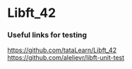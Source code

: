 # Libft_42
### Useful links for testing
https://github.com/tataLearn/Libft_42 <br />
https://github.com/alelievr/libft-unit-test <br />
